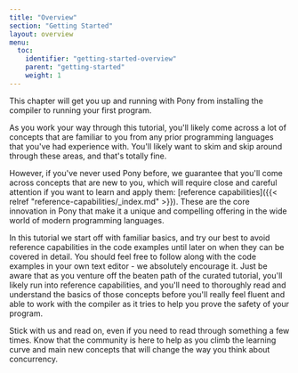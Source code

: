 ```yaml
---
title: "Overview"
section: "Getting Started"
layout: overview
menu:
  toc:
    identifier: "getting-started-overview"
    parent: "getting-started"
    weight: 1
---
```

This chapter will get you up and running with Pony from installing the compiler to running your first program.

As you work your way through this tutorial, you'll likely come across a lot of concepts that are familiar to you from any prior programming languages that you've had experience with. You'll likely want to skim and skip around through these areas, and that's totally fine.

However, if you've never used Pony before, we guarantee that you'll come across concepts that are new to you, which will require close and careful attention if you want to learn and apply them: [reference capabilities]({{< relref "reference-capabilities/_index.md" >}}). These are the core innovation in Pony that make it a unique and compelling offering in the wide world of modern programming languages.

In this tutorial we start off with familiar basics, and try our best to avoid reference capabilities in the code examples until later on when they can be covered in detail. You should feel free to follow along with the code examples in your own text editor - we absolutely encourage it. Just be aware that as you venture off the beaten path of the curated tutorial, you'll likely run into reference capabilities, and you'll need to thoroughly read and understand the basics of those concepts before you'll really feel fluent and able to work with the compiler as it tries to help you prove the safety of your program.

Stick with us and read on, even if you need to read through something a few times. Know that the community is here to help as you climb the learning curve and main new concepts that will change the way you think about concurrency.
